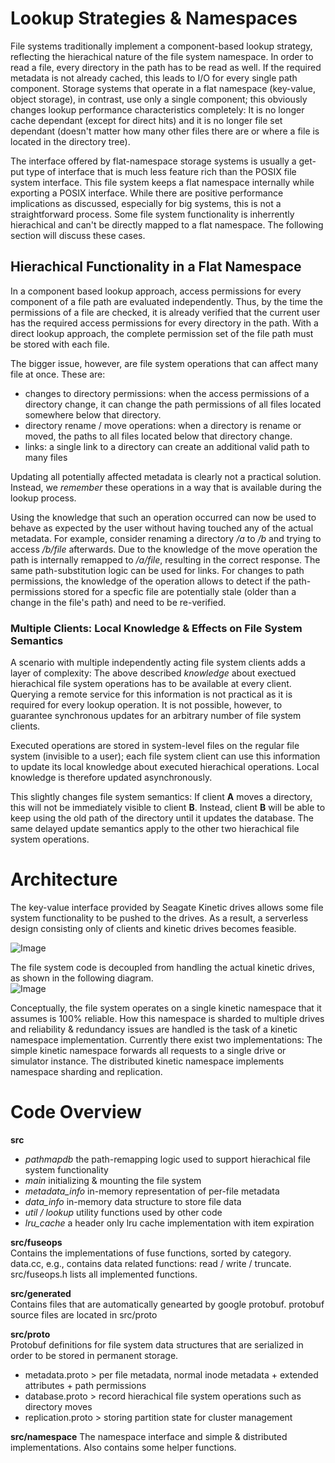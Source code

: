 # Lookup Strategies & Namespaces

File systems traditionally implement a component-based lookup strategy, reflecting the hierachical nature of the file system namespace. In order to read a file, every directory in the path has to be read as well. If the required metadata is not already cached, this leads to I/O for every single path component. Storage systems that operate in a flat namespace (key-value, object storage), in contrast, use only a single component; this obviously changes lookup performance characteristics completely: It is no longer cache dependant (except for direct hits) and it is no longer file set dependant (doesn't matter how many other files there are or where a file is located in the directory tree). 

The interface offered by flat-namespace storage systems is usually a get-put type of interface that is much less feature rich than the POSIX file system interface. This file system keeps a flat namespace internally while exporting a POSIX interface. While there are positive performance implications as discussed, especially for big systems, this is not a straightforward process. Some file system functionality is inherrently hierachical and can't be directly mapped to a flat namespace. The following section will discuss these cases. 


## Hierachical Functionality in a Flat Namespace

In a component based lookup approach, access permissions for every component of a file path are evaluated independently. Thus, by the time the permissions of a file are checked, it is already verified that the current user has the required access permissions for every directory in the path. With a direct lookup approach, the complete permission set of the file path must be stored with each file. 

The bigger issue, however, are file system operations that can affect many file at once. These are: 

+ changes to directory permissions: when the access permissions of a directory change, it can change the path permissions of all files located somewhere below that directory.
+ directory rename / move operations: when a directory is rename or moved, the paths to all files located below that directory change. 
+ links: a single link to a directory can create an additional valid path to many files

Updating all potentially affected metadata is clearly not a practical solution. Instead, we *remember* these operations in a way that is available during the lookup process. 

Using the knowledge that such an operation occurred can now be used to behave as expected by the user without having touched any of the actual metadata. For example, consider renaming a directory */a* to */b* and trying to access */b/file* afterwards. Due to the knowledge of the move operation the path is internally remapped to */a/file*, resulting in the correct response. The same path-substitution logic can be used for links. For changes to path permissions, the knowledge of the operation allows to detect if the path-permissions stored for a specfic file are potentially stale (older than a change in the file's path) and need to be re-verified. 


### Multiple Clients: Local Knowledge & Effects on File System Semantics
A scenario with multiple independently acting file system clients adds a layer of complexity: The above described *knowledge* about exectued hierachical file system operations has to be available at every client. Querying a remote service for this information is not practical as it is required for every lookup operation. It is not possible, however, to guarantee synchronous updates for an arbitrary number of file system clients. 

Executed operations are stored in system-level files on the regular file system (invisible to a user); each file system client can use this information to update its local knowledge about executed hierachical operations. Local knowledge is therefore updated asynchronously. 

This slightly changes file system semantics: If client **A** moves a directory, this will not be immediately visible to client **B**. Instead, client **B** will be able to keep using the old path of the directory until it updates the database. The same delayed update semantics apply to the other two hierachical file system operations. 

# Architecture
The key-value interface provided by Seagate Kinetic drives allows some file system functionality to be pushed to the drives. As a result, a serverless design consisting only of clients and kinetic drives becomes feasible. 

![Image](../../wiki/distributed-fs.png?raw=true)


The file system code is decoupled from handling the actual kinetic drives, as shown in the following diagram.  
![Image](../../wiki/kinetic-namespace.png?raw=true)

Conceptually, the file system operates on a single kinetic namespace that it assumes is 100% reliable. How this namespace is sharded to multiple drives and reliability & redundancy issues are handled is the task of a kinetic namespace implementation. Currently there exist two implementations: The simple kinetic namespace forwards all requests to a single drive or simulator instance. The distributed kinetic namespace implements namespace sharding and replication.

# Code Overview 
**src**
+ *pathmapdb* the path-remapping logic used to support hierachical file system functionality  
+ *main* initializing & mounting the file system  
+ *metadata_info* in-memory representation of per-file metadata  
+ *data_info* in-memory data structure to store file data  
+ *util / lookup* utility functions used by other code
+ *lru_cache* a header only lru cache implementation with item expiration    

**src/fuseops**  
Contains the implementations of fuse functions, sorted by category. data.cc, e.g., contains data related functions: read / write / truncate.  src/fuseops.h lists all implemented functions.

**src/generated**  
Contains files that are automatically genearted by google protobuf. protobuf source files are located in src/proto

**src/proto**  
Protobuf definitions for file system data structures that are serialized in order to be stored in permanent storage.
+ metadata.proto > per file metadata, normal inode metadata + extended attributes + path permissions
+ database.proto > record hierachical file system operations such as directory moves
+ replication.proto > storing partition state for cluster management

**src/namespace** 
The namespace interface and simple & distributed implementations. Also contains some helper functions.

